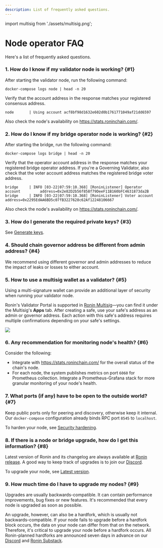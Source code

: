```yaml
---
description: List of frequently asked questions.
---
```


import multisig from './assets/multisig.png';

# Node operator FAQ

Here's a list of frequently asked questions.

### 1. How do I know if my validator node is working? {#1}

After starting the validator node, run the following command:

```
docker-compose logs node | head -n 20
```

Verify that the account address in the response matches your registered consensus address.

```
node       | Using account acf8bf98d1632e602d0b1761771049af21dd6597
```

Also check the node's availability on https://stats.roninchain.com/.

### 2. How do I know if my bridge operator node is working? {#2}

After starting the bridge, run the following command:

```
docker-compose logs bridge | head -n 20
```

Verify that the operator account address in the response matches your registered bridge operator address. If you're a Governing Validator, also check that the voter account address matches the registered bridge voter address.

```
bridge     | INFO [03-22|07:59:10.368] [RoninListener] Operator account         address=0x2e82D2b56f858f79DeeF11B160bFC4631873da2B
bridge     | INFO [03-22|07:59:10.368] [RoninListener] Voter account            address=0x2295EdAA6BD5c07fB3227628c62Af12248106667
```

Also check the node's availability on https://stats.roninchain.com/.

### 3. How do I generate the required private keys? {#3}

See [Generate keys](./../setup/generate-keys.md).

### 4. Should chain governor address be different from admin address? {#4}

We recommend using different governor and admin addresses to reduce the impact of leaks or losses to either account.

### 5. How to use a multisig wallet as a validator? {#5}

Using a multi-signature wallet can provide an additional layer of security when running your validator node.

Ronin's Validator Portal is supported in [Ronin Multisig](https://multisig.roninchain.com)—you can find it under the Multisig's **Apps** tab. After creating a safe, use your safe's address as an admin or governor address. Each action with this safe's address requires multiple confirmations depending on your safe's settings.

<img src={multisig} width={1280} />

### 6. Any recommendation for monitoring node's health? {#6}

Consider the following:

* Integrate with https://stats.roninchain.com/ for the overall status of the chain's node.
* For each node, the system publishes metrics on port `6060` for Prometheus collection. Integrate a Prometheus-Grafana stack for more granular monitoring of your node's health.

### 7. What ports (if any) have to be open to the outside world? {#7}

Keep public ports only for peering and discovery, otherwise keep it internal. Our `docker-compose` configuration already binds RPC port `8545` to `localhost`.

To harden your node, see [Security hardening](./../resources/security.md).

### 8. If there is a node or bridge upgrade, how do I get this information? {#8}

Latest version of Ronin and its changelog are always available at [Ronin release](https://github.com/axieinfinity/ronin/releases). A good way to keep track of upgrades is to join our [Discord](https://discord.gg/roninnetwork).

To upgrade your node, see [Latest version](./../setup/latest.md).

### 9. How much time do I have to upgrade my nodes? {#9}

Upgrades are usually backwards-compatible. It can contain performance improvements, bug fixes or new features. It's recommended that every node is upgraded as soon as possible.

An upgrade, however, can also be a hardfork, which is usually not backwards-compatible. If your node fails to upgrade before a hardfork block occurs, the data on your node can differ from that on the network. Therefore, it's critical to upgrade your node before a hardfork occurs. All Ronin-planned hardforks are announced seven days in advance on our [Discord](https://discord.gg/roninnetwork) and [Ronin Substack](https://roninblockchain.substack.com/).
